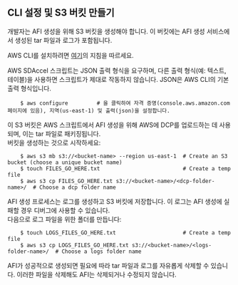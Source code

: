 ## CLI 설정 및 S3 버킷 만들기
개발자는 AFI 생성을 위해 S3 버킷을 생성해야 합니다. 이 버킷에는 AFI 생성 서비스에서 생성된 tar 파일과 로그가 포함됩니다. 

AWS CLI를 설치하려면 [여기](http://docs.aws.amazon.com/cli/latest/userguide/installing.html)의 지침을 따르세요.

AWS SDAccel 스크립트는 JSON 출력 형식을 요구하며, 다른 출력 형식(예: 텍스트, 테이블)을 사용하면 스크립트가 제대로 작동하지 않습니다.  JSON은 AWS CLI의 기본 출력 형식입니다.

```
    $ aws configure         # 을 클릭하여 자격 증명(console.aws.amazon.com 페이지에 있음), 지역(us-east-1) 및 출력(json)을 설정합니다. 
```
이 S3 버킷은 AWS 스크립트에서 AFI 생성을 위해 AWS에 DCP를 업로드하는 데 사용되며, 이는 tar 파일로 패키징됩니다.  
버킷을 생성하는 것으로 시작하세요:
```
    $ aws s3 mb s3://<bucket-name> --region us-east-1  # Create an S3 bucket (choose a unique bucket name)
    $ touch FILES_GO_HERE.txt                          # Create a temp file
    $ aws s3 cp FILES_GO_HERE.txt s3://<bucket-name>/<dcp-folder-name>/  # Choose a dcp folder name 
```
AFI 생성 프로세스는 로그를 생성하고 S3 버킷에 저장합니다. 이 로그는 AFI 생성에 실패할 경우 디버그에 사용할 수 있습니다.  
다음으로 로그 파일을 위한 폴더를 만듭니다:        
```    
    $ touch LOGS_FILES_GO_HERE.txt                     # Create a temp file
    $ aws s3 cp LOGS_FILES_GO_HERE.txt s3://<bucket-name>/<logs-folder-name>/  # Choose a logs folder name
```             
AFI가 성공적으로 생성되면 필요에 따라 tar 파일과 로그를 자유롭게 삭제할 수 있습니다.  이러한 파일을 삭제해도 AFI는 삭제되거나 수정되지 않습니다.
